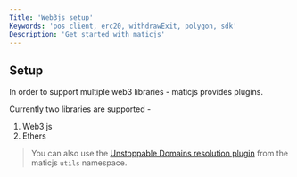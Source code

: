 ```yaml
---
Title: 'Web3js setup'
Keywords: 'pos client, erc20, withdrawExit, polygon, sdk'
Description: 'Get started with maticjs'
---
```


## Setup

In order to support multiple web3 libraries - maticjs provides plugins.

Currently two libraries are supported -

1. Web3.js
2. Ethers

> You can also use the [Unstoppable Domains resolution plugin](https://github.com/unstoppabledomains/maticjs-resolution) from the maticjs `utils` namespace.
